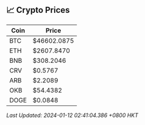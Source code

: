 ## 📈 Crypto Prices

| Coin | Price |
| ---- | ----- |
| BTC | $46602.0875 |
| ETH | $2607.8470 |
| BNB | $308.2046 |
| CRV | $0.5767 |
| ARB | $2.2089 |
| OKB | $54.4382 |
| DOGE | $0.0848 |

_Last Updated: 2024-01-12 02:41:04.386 +0800 HKT_
